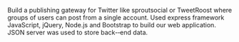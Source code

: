 Build  a  publishing  gateway for Twitter like sproutsocial or TweetRoost  where groups of users can post from a single account. Used express framework JavaScript, jQuery, Node.js and Bootstrap to build our web application. JSON server was used to store back-­‐end data. 
